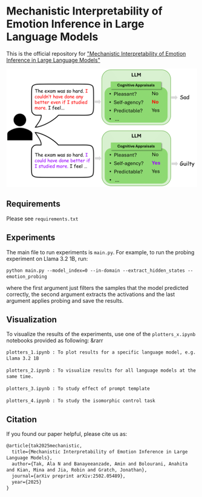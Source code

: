 # Mechanistic Interpretability of Emotion Inference in Large Language Models

This is the official repository for ["Mechanistic Interpretability of Emotion Inference in Large Language Models"](https://arxiv.org/abs/2502.05489)

![My Figure](figs/intro%20fig.png)

## Requirements

Please see ```requirements.txt```

## Experiments

The main file to run experiments is ```main.py```. For example, to run the probing experiment on Llama 3.2 1B, run:

```
python main.py --model_index=0 --in-domain --extract_hidden_states --emotion_probing
```

where the first argument just filters the samples that the model predicted correctly, the second argument extracts the activations and the last argument applies probing and save the results.

## Visualization

To visualize the results of the experiments, use one of the ```plotters_x.ipynb``` notebooks provided as following: 
&rarr
```
plotters_1.ipynb : To plot results for a specific language model, e.g. Llama 3.2 1B

plotters_2.ipynb : To visualize results for all language models at the same time.

plotters_3.ipynb : To study effect of prompt template

plotters_4.ipynb : To study the isomorphic control task
```

## Citation
If you found our paper helpful, please cite us as:

```
@article{tak2025mechanistic,
  title={Mechanistic Interpretability of Emotion Inference in Large Language Models},
  author={Tak, Ala N and Banayeeanzade, Amin and Bolourani, Anahita and Kian, Mina and Jia, Robin and Gratch, Jonathan},
  journal={arXiv preprint arXiv:2502.05489},
  year={2025}
}
```


